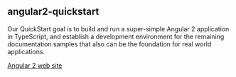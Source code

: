  
## angular2-quickstart

Our QuickStart goal is to build and run a super-simple Angular 2 application in TypeScript, and establish a development environment for the remaining documentation samples that also can be the foundation for real world applications.

[Angular 2 web site](https://angular.io/)